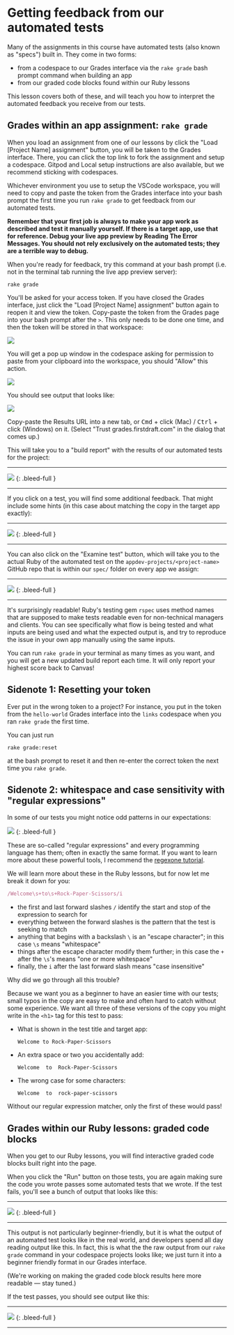 # Getting feedback from our automated tests

Many of the assignments in this course have automated tests (also known as "specs") built in. They come in two forms:

- from a codespace to our Grades interface via the `rake grade` bash prompt command when building an app
- from our graded code blocks found within our Ruby lessons

This lesson covers both of these, and will teach you how to interpret the automated feedback you receive from our tests.

## Grades within an app assignment: `rake grade`

When you load an assignment from one of our lessons by click the "Load [Project Name] assignment" button, you will be taken to the Grades interface. There, you can click the top link to fork the assignment and setup a codespace. Gitpod and Local setup instructions are also available, but we recommend sticking with codespaces.

Whichever environment you use to setup the VSCode workspace, you will need to copy and paste the token from the Grades interface into your bash prompt the first time you run `rake grade` to get feedback from our automated tests.

**Remember that your first job is always to make your app work as described and test it manually yourself. If there is a target app, use that for reference. Debug your live app preview by Reading The Error Messages. You should not rely exclusively on the automated tests; they are a terrible way to debug.** 

When you're ready for feedback, try this command at your bash prompt (i.e. not in the terminal tab running the live app preview server):

```
rake grade
```

You'll be asked for your access token. If you have closed the Grades interface, just click the "Load [Project Name] assignment" button again to reopen it and view the token. Copy-paste the token from the Grades page into your bash prompt after the `>`. This only needs to be done one time, and then the token will be stored in that workspace:

<!-- ![](/assets/grades-token.png) -->
![](https://res.cloudinary.com/dmxgp9oq2/image/upload/v1686005312/grades-token_vyb9cy.png)

You will get a pop up window in the codespace asking for permission to paste from your clipboard into the workspace, you should "Allow" this action.

<!-- ![](assets/grades-token-enter.png) -->
![](https://res.cloudinary.com/dmxgp9oq2/image/upload/v1686008287/grades-token-enter_wf7s8y.png)

You should see output that looks like:

<!-- ![](assets/grades-token-submission-url.png) -->
![](https://res.cloudinary.com/dmxgp9oq2/image/upload/v1686008310/grades-token-submission-url_lc4mpf.png)

Copy-paste the Results URL into a new tab, or <kbd>Cmd</kbd> + click (Mac) / <kbd>Ctrl</kbd> + click (Windows) on it. (Select "Trust grades.firstdraft.com" in the dialog that comes up.)

This will take you to a "build report" with the results of our automated tests for the project:

---

<!-- ![](/assets/rake-grade-build-report.png) -->
![](https://res.cloudinary.com/dmxgp9oq2/image/upload/v1689969155/rake-grade-build-report_dgbzj3.png)
{: .bleed-full }

---

If you click on a test, you will find some additional feedback. That might include some hints (in this case about matching the copy in the target app exactly):

---

<!-- ![](assets/rake-grade-results-details.png) -->
![](https://res.cloudinary.com/dmxgp9oq2/image/upload/v1689971541/rake-grade-results-details_ytfao4.png)
{: .bleed-full }

---

You can also click on the "Examine test" button, which will take you to the actual Ruby of the automated test on the `appdev-projects/<project-name>` GitHub repo that is within our `spec/` folder on every app we assign:

---

<!-- ![](assets/rake-grade-rspec-on-github.png) -->
![](https://res.cloudinary.com/dmxgp9oq2/image/upload/v1689970235/rake-grade-rspec-on-github_zja6vk.png)
{: .bleed-full }

---

It's surprisingly readable! Ruby's testing gem `rspec` uses method names that are supposed to make tests readable even for non-technical managers and clients. You can see specifically what flow is being tested and what inputs are being used and what the expected output is, and try to reproduce the issue in your own app manually using the same inputs.

You can run `rake grade` in your terminal as many times as you want, and you will get a new updated build report each time. It will only report your highest score back to Canvas!

## Sidenote 1: Resetting your token

Ever put in the wrong token to a project? For instance, you put in the token from the `hello-world` Grades interface into the `links` codespace when you ran `rake grade` the first time.

You can just run

```
rake grade:reset
```

at the bash prompt to reset it and then re-enter the correct token the next time you `rake grade`.

## Sidenote 2: whitespace and case sensitivity with "regular expressions"

In some of our tests you might notice odd patterns in our expectations:

<!-- ![](assets/rake-grade-whitespace-regex.png) -->
![](https://res.cloudinary.com/dmxgp9oq2/image/upload/v1689970373/rake-grade-whitespace-regex_n9ens3.png)
{: .bleed-full }

These are so-called "regular expressions" and every programming language has them; often in exactly the same format. If you want to learn more about these powerful tools, I recommend the [regexone tutorial](https://regexone.com/). 

We will learn more about these in the Ruby lessons, but for now let me break it down for you:

```ruby
/Welcome\s+to\s+Rock-Paper-Scissors/i
```

* the first and last forward slashes `/` identify the start and stop of the expression to search for
* everything between the forward slashes is the pattern that the test is seeking to match
* anything that begins with a backslash `\` is an "escape character"; in this case `\s` means "whitespace"
* things after the escape character modify them further; in this case the `+` after the `\s`'s means "one or more whitespace"
* finally, the `i` after the last forward slash means "case insensitive"

Why did we go through all this trouble?

Because we want you as a beginner to have an easier time with our tests; small typos in the copy are easy to make and often hard to catch without some experience. We want all three of these versions of the copy you might write in the `<h1>` tag for this test to pass:

- What is shown in the test title and target app:
    ```
    Welcome to Rock-Paper-Scissors
    ```
- An extra space or two you accidentally add:
    ```
    Welcome  to  Rock-Paper-Scissors
    ```
- The wrong case for some characters:
    ```
    Welcome  to  rock-paper-scissors
    ```

Without our regular expression matcher, only the first of these would pass!

## Grades within our Ruby lessons: graded code blocks

When you get to our Ruby lessons, you will find interactive graded code blocks built right into the page.

When you click the "Run" button on those tests, you are again making sure the code you wrote passes some automated tests that we wrote. If the test fails, you'll see a bunch of output that looks like this:

---

![](https://res.cloudinary.com/dmxgp9oq2/image/upload/v1687363037/graded-code-block-test-fails_efx6ga.png)
{: .bleed-full } 

---

This output is not particularly beginner-friendly, but it is what the output of an automated test looks like in the real world, and developers spend all day reading output like this. In fact, this is what the the raw output from our `rake grade` command in your codespace projects looks like; we just turn it into a beginner friendly format in our Grades interface. 

(We're working on making the graded code block results here more readable — stay tuned.)

If the test passes, you should see output like this:

---

![](https://res.cloudinary.com/dmxgp9oq2/image/upload/v1687363106/graded-code-block-test-passes_yyrzhe.png)
{: .bleed-full }

---
